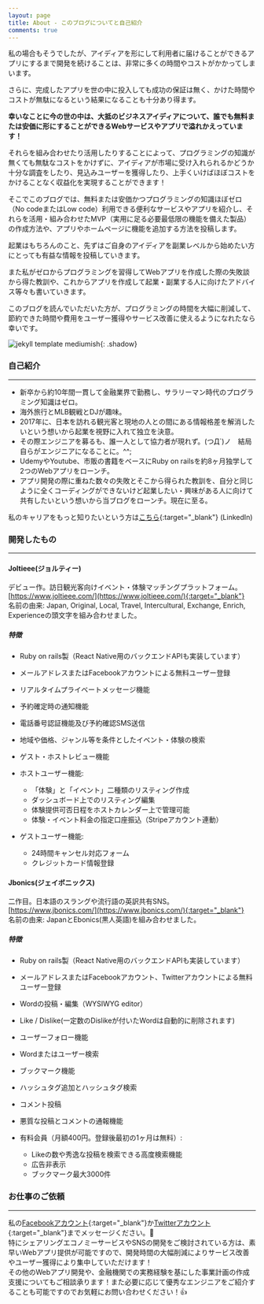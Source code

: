 ```yaml
---
layout: page
title: About - このブログについてと自己紹介
comments: true
---
```

私の場合もそうでしたが、アイディアを形にして利用者に届けることができるアプリにするまで開発を続けることは、非常に多くの時間やコストがかかってしまいます。  

さらに、完成したアプリを世の中に投入しても成功の保証は無く、かけた時間やコストが無駄になるという結果になることも十分あり得ます。

**幸いなことに今の世の中は、大抵のビジネスアイディアについて、誰でも無料または安価に形にすることができるWebサービスやアプリで溢れかえっています！**   

それらを組み合わせたり活用したりすることによって、プログラミングの知識が無くても無駄なコストをかけずに、アイディアが市場に受け入れられるかどうか十分な調査をしたり、見込みユーザーを獲得したり、上手くいけばほぼコストをかけることなく収益化を実現することができます！  

そこでこのブログでは、無料または安価かつプログラミングの知識ほぼゼロ（No codeまたはLow code）利用できる便利なサービスやアプリを紹介し、それらを活用・組み合わせたMVP（実用に足る必要最低限の機能を備えた製品）の作成方法や、アプリやホームページに機能を追加する方法を投稿します。　　

起業はもちろんのこと、先ずはご自身のアイディアを副業レベルから始めたい方にとっても有益な情報を投稿していきます。

また私がゼロからプログラミングを習得してWebアプリを作成した際の失敗談から得た教訓や、これからアプリを作成して起業・副業する人に向けたアドバイス等々も書いていきます。

このブログを読んでいただいた方が、プログラミングの時間を大幅に削減して、節約できた時間や費用をユーザー獲得やサービス改善に使えるようになれたなら幸いです。

![jekyll template mediumish]({{site.baseurl}}/assets/images/shake_hands.jpg){: .shadow}    

### 自己紹介
---
- 新卒から約10年間一貫して金融業界で勤務し、サラリーマン時代のプログラミング知識はゼロ。
- 海外旅行とMLB観戦とDJが趣味。
- 2017年に、日本を訪れる観光客と現地の人との間にある情報格差を解消したいという想いから起業を視野に入れて独立を決意。
- その際エンジニアを募るも、誰一人として協力者が現れず。(つД`)ノ　結局自らがエンジニアになることに。^^;
- UdemyやYoutube、市販の書籍をベースにRuby on railsを約8ヶ月独学して2つのWebアプリをローンチ。
- アプリ開発の際に重ねた数々の失敗とそこから得られた教訓を、自分と同じように全くコーディングができないけど起業したい・興味がある人に向けて共有したいという想いから当ブログをローンチ。現在に至る。

私のキャリアをもっと知りたいという方は[こちら](https://www.linkedin.com/in/tatsuya-tsuri/){:target="_blank"} (LinkedIn)  


### 開発したもの
---
#### Joltieee(ジョルティー)
デビュー作。訪日観光客向けイベント・体験マッチングプラットフォーム。[https://www.joltieee.com/](https://www.joltieee.com/){:target="_blank"}  
名前の由来: Japan, Original, Local, Travel, Intercultural, Exchange, Enrich, Experienceの頭文字を組み合わせました。  
##### 特徴
- Ruby on rails製（React Native用のバックエンドAPIも実装しています）
- メールアドレスまたはFacebookアカウントによる無料ユーザー登録
- リアルタイムプライベートメッセージ機能
- 予約確定時の通知機能
- 電話番号認証機能及び予約確認SMS送信
- 地域や価格、ジャンル等を条件としたイベント・体験の検索
- ゲスト・ホストレビュー機能  

- ホストユーザー機能:
    - 「体験」と「イベント」二種類のリスティング作成
    - ダッシュボード上でのリスティング編集
    - 体験提供可否日程をホストカレンダー上で管理可能
    - 体験・イベント料金の指定口座振込（Stripeアカウント連動）
- ゲストユーザー機能:
    - 24時間キャンセル対応フォーム
    - クレジットカード情報登録　　  
      
#### Jbonics(ジェイボニックス)
二作目。日本語のスラングや流行語の英訳共有SNS。[https://www.jbonics.com/](https://www.jbonics.com/){:target="_blank"}  
名前の由来: JapanとEbonics(黒人英語)を組み合わせました。  

##### 特徴
- Ruby on rails製（React Native用のバックエンドAPIも実装しています）
- メールアドレスまたはFacebookアカウント、Twitterアカウントによる無料ユーザー登録
- Wordの投稿・編集（WYSIWYG editor）
- Like / Dislike(一定数のDislikeが付いたWordは自動的に削除されます)
- ユーザーフォロー機能
- Wordまたはユーザー検索
- ブックマーク機能
- ハッシュタグ追加とハッシュタグ検索
- コメント投稿
- 悪質な投稿とコメントの通報機能

- 有料会員（月額400円。登録後最初の1ヶ月は無料）:
    - Likeの数や秀逸な投稿を検索できる高度検索機能
    - 広告非表示
    - ブックマーク最大3000件  

      
### お仕事のご依頼
---
 私の[Facebookアカウント](https://www.facebook.com/tatsuya.tsuri){:target="_blank"}か[Twitterアカウント](https://twitter.com/tsureezy){:target="_blank"}までメッセージください。📨  
 特にシェアリングエコノミーサービスやSNSの開発をご検討されている方は、素早いWebアプリ提供が可能ですので、開発時間の大幅削減によりサービス改善やユーザー獲得により集中していただけます！  
 その他のWebアプリ開発や、金融機関での実務経験を基にした事業計画の作成支援についてもご相談承ります！また必要に応じて優秀なエンジニアをご紹介することも可能ですのでお気軽にお問い合わせください！👍
